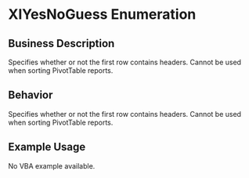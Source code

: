 # XlYesNoGuess Enumeration

## Business Description
Specifies whether or not the first row contains headers. Cannot be used when sorting PivotTable reports.

## Behavior
Specifies whether or not the first row contains headers. Cannot be used when sorting PivotTable reports.

## Example Usage
No VBA example available.